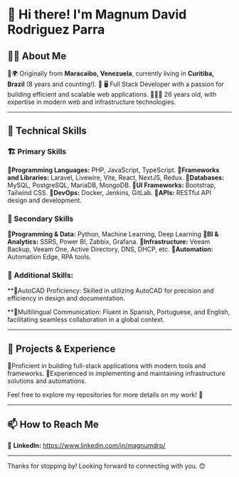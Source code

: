 # 👋 Hi there! I'm Magnum David Rodriguez Parra

## 👨‍💻 About Me
🔸🌍 Originally from **Maracaibo, Venezuela**, currently living in **Curitiba, Brazil** (8 years and counting!).
🔸 🖥️ Full Stack Developer with a passion for building efficient and scalable web applications.
🔸🧑‍🎓 26 years old, with expertise in modern web and infrastructure technologies.

---

## 💼 Technical Skills

### 🏗️ Primary Skills
**🔸Programming Languages:** PHP, JavaScript, TypeScript.
**🔸Frameworks and Libraries:** Laravel, Livewire, Vite, React, NextJS, Redux.
**🔸Databases:** MySQL, PostgreSQL, MariaDB, MongoDB.
**🔸UI Frameworks:** Bootstrap, Tailwind CSS.
**🔸DevOps:** Docker, Jenkins, GitLab.
**🔸APIs:** RESTful API design and development.

### 🤖 Secondary Skills
**🔸Programming & Data:** Python, Machine Learning, Deep Learning
**🔸BI & Analytics:** SSRS, Power BI, Zabbix, Grafana.
**🔸Infrastructure:** Veeam Backup, Veeam One, Active Directory, DNS, DHCP, etc. 
**🔸Automation:** Automation Edge, RPA tools.

### 📌 Additional Skills:

**🔸AutoCAD Proficiency: Skilled in utilizing AutoCAD for precision and efficiency in design and documentation.

**🔸Multilingual Communication: Fluent in Spanish, Portuguese, and English, facilitating seamless collaboration in a global context.

---

## 🚀 Projects & Experience
🔸Proficient in building full-stack applications with modern tools and frameworks.
🔸Experienced in implementing and maintaining infrastructure solutions and automations.

Feel free to explore my repositories for more details on my work! 🎯

---

## 📫 How to Reach Me
🔸 **LinkedIn:** https://www.linkedin.com/in/magnumdrp/

---

Thanks for stopping by! Looking forward to connecting with you. 😊

